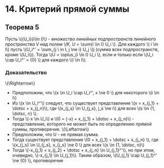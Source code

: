 # 14. Критерий прямой суммы
## Теорема 5
Пусть \\({U_i}_{i\in I}\\) - множество линейных подпространств
линейного пространства V над полем \\(K, U = \sum_{i \in I} U_i \\). Для
каждого \\( i \in I\\) пусть \\(U_i^' = \sum_{j \ in I, j \ne i} U_j \\)j (сумма всех
подпространств, кроме \\(U_i\\)). Тогда \\(U = \oplus_{i \in I} U_i \\), если и только
если \\(U_i \cap U_i^' = {0} \\) для каждого \\(i \in I\\).
### Доказательство
\\(\Rightarrow\\)  
- Предположим, что \\(x \in U_i \cap U_i^', x \ne 0 \\) для некоторого \\(i \in I\\)
- Из \\(x \in U_i^'\\) следует, что существует представление
\\(x = x_{j_1} + \dotsc + x_{j_n}\\), где \\(x_{j_s} \in U_{j_s}, j_s \ne i\\)
для всех \\(s \in {1, \dotsc, n} \\).
- Тогда \\(-x \in U_i\\) и \\(0 = (-x) + x_{j_1} + \dotsc + x_{j_n}\\) - представление,
которого не может быть по определению прямой суммы, противоречие.
\\(\Leftarrow\\)  
- Предположим, что U - не прямая сумма.
- Тогда существует представление \\(0 = x_{j_1} + \dotsc + x_{j_n} \\), где
\\(x_{j_s} \in U_{j_s}, x_{j_s} \ne 0 \\) для всех \\(s \in {1, \dotsc, n}\\)
- Тогда \\(-x_{j_1} = x_{j_2} + \dotsc + x_{j_n} \in U_{j_1}^'\\), но при этом, очевидно,
\\(-x_{j_1} \in U_{j_1}\\). Таким образом, \\(U_{j_1} \cap U_{j_1}^' \ne {0} \\), противоречие
